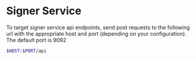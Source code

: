 # Signer Service

To target signer service api endpoints, send post requests to the following url with the appropriate host and port (depending on your configuration). The default port is 9092

```bash
$HOST:$PORT/api
```
